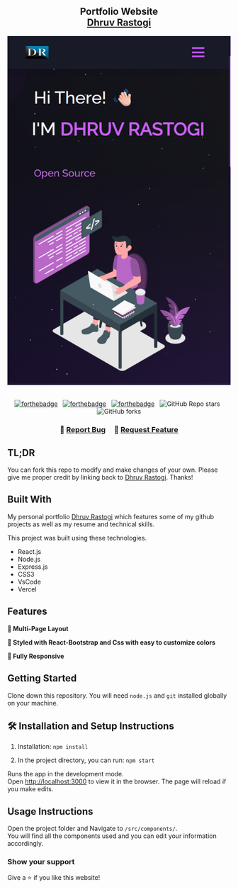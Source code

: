 <h2 align="center">
  Portfolio Website <br/>
  <a href="https://portfolio-omega-nine-dwo58j18qa.vercel.app/" target="_blank">Dhruv Rastogi</a>
</h2>
<div align="center">
  <img alt="Demo" src="./Images/readme-img1.png" />
</div>

<br/>

<center>

[![forthebadge](https://forthebadge.com/images/badges/built-with-love.svg)](https://forthebadge.com) &nbsp;
[![forthebadge](https://forthebadge.com/images/badges/made-with-javascript.svg)](https://forthebadge.com) &nbsp;
[![forthebadge](https://forthebadge.com/images/badges/open-source.svg)](https://forthebadge.com) &nbsp;
![GitHub Repo stars](https://img.shields.io/github/stars/dhruv-15-03/Portfolio?color=red&logo=github&style=for-the-badge) &nbsp;
![GitHub forks](https://img.shields.io/github/forks/dhruv-15-03/Portfolio?color=red&logo=github&style=for-the-badge)

</center>

<h3 align="center">
    🔹
    <a href="https://github.com/dhruv-15-03/Portfolio/issues">Report Bug</a> &nbsp; &nbsp;
    🔹
    <a href="https://github.com/dhruv-15-03/Portfolio/issues">Request Feature</a>
</h3>

## TL;DR

You can fork this repo to modify and make changes of your own. Please give me proper credit by linking back to [Dhruv Rastogi](https://github.com/dhruv-15-03/Portfolio). Thanks!

## Built With

My personal portfolio <a href="dhruvrastogi.me" target="_blank">Dhruv Rastogi</a> which features some of my github projects as well as my resume and technical skills.<br/>

This project was built using these technologies.

- React.js
- Node.js
- Express.js
- CSS3
- VsCode
- Vercel

## Features

**📖 Multi-Page Layout**

**🎨 Styled with React-Bootstrap and Css with easy to customize colors**

**📱 Fully Responsive**

## Getting Started

Clone down this repository. You will need `node.js` and `git` installed globally on your machine.

## 🛠 Installation and Setup Instructions

1. Installation: `npm install`

2. In the project directory, you can run: `npm start`

Runs the app in the development mode.\
Open [http://localhost:3000](http://localhost:3000) to view it in the browser.
The page will reload if you make edits.

## Usage Instructions

Open the project folder and Navigate to `/src/components/`. <br/>
You will find all the components used and you can edit your information accordingly.

### Show your support

Give a ⭐ if you like this website!


